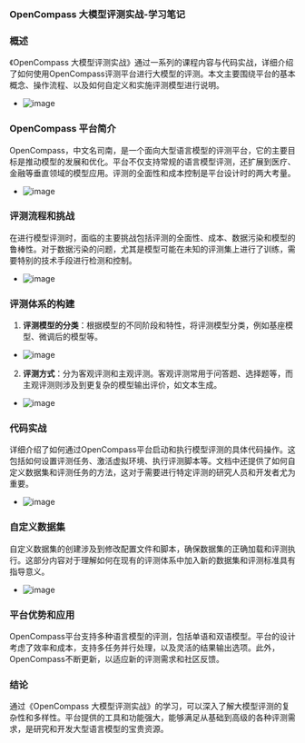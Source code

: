 ### OpenCompass 大模型评测实战-学习笔记

### 概述
《OpenCompass 大模型评测实战》通过一系列的课程内容与代码实战，详细介绍了如何使用OpenCompass评测平台进行大模型的评测。本文主要围绕平台的基本概念、操作流程、以及如何自定义和实施评测模型进行说明。
- ![image](https://github.com/Mlinfeng/InternLM2/assets/50072711/cb203e02-c8f0-479b-9834-d1f1d9db8005)



### OpenCompass 平台简介
OpenCompass，中文名司南，是一个面向大型语言模型的评测平台，它的主要目标是推动模型的发展和优化。平台不仅支持常规的语言模型评测，还扩展到医疗、金融等垂直领域的模型应用。评测的全面性和成本控制是平台设计时的两大考量。
- ![image](https://github.com/Mlinfeng/InternLM2/assets/50072711/d9f6c3b5-f646-4435-bf99-483b1619e672)

### 评测流程和挑战
在进行模型评测时，面临的主要挑战包括评测的全面性、成本、数据污染和模型的鲁棒性。对于数据污染的问题，尤其是模型可能在未知的评测集上进行了训练，需要特别的技术手段进行检测和控制。
- ![image](https://github.com/Mlinfeng/InternLM2/assets/50072711/6f53e06f-242c-423e-b9fc-8b6380215249)

### 评测体系的构建
1. **评测模型的分类**：根据模型的不同阶段和特性，将评测模型分类，例如基座模型、微调后的模型等。
- ![image](https://github.com/Mlinfeng/InternLM2/assets/50072711/181f9853-0756-4b43-9baa-dfa2d5113c44)

2. **评测方式**：分为客观评测和主观评测。客观评测常用于问答题、选择题等，而主观评测则涉及到更复杂的模型输出评价，如文本生成。
- ![image](https://github.com/Mlinfeng/InternLM2/assets/50072711/adc1dc71-a752-448c-bb0d-52a4b066607f)

### 代码实战
详细介绍了如何通过OpenCompass平台启动和执行模型评测的具体代码操作。这包括如何设置评测任务、激活虚拟环境、执行评测脚本等。文档中还提供了如何自定义数据集和评测任务的方法，这对于需要进行特定评测的研究人员和开发者尤为重要。
- ![image](https://github.com/Mlinfeng/InternLM2/assets/50072711/b5ad1a5c-7f58-4784-9bcd-1a1b27fa8a7c)

### 自定义数据集
自定义数据集的创建涉及到修改配置文件和脚本，确保数据集的正确加载和评测执行。这部分内容对于理解如何在现有的评测体系中加入新的数据集和评测标准具有指导意义。
- ![image](https://github.com/Mlinfeng/InternLM2/assets/50072711/85c2f6d8-b63e-48fe-bc4e-7516f849f64f)

### 平台优势和应用
OpenCompass平台支持多种语言模型的评测，包括单语和双语模型。平台的设计考虑了效率和成本，支持多任务并行处理，以及灵活的结果输出选项。此外，OpenCompass不断更新，以适应新的评测需求和社区反馈。

### 结论
通过《OpenCompass 大模型评测实战》的学习，可以深入了解大模型评测的复杂性和多样性。平台提供的工具和功能强大，能够满足从基础到高级的各种评测需求，是研究和开发大型语言模型的宝贵资源。
